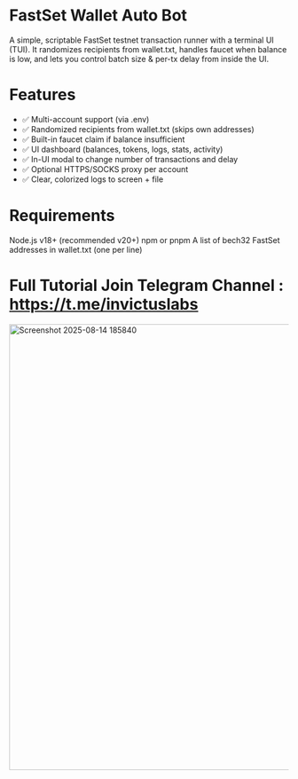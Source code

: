 # FastSet Wallet Auto Bot
A simple, scriptable FastSet testnet transaction runner with a terminal UI (TUI).
It randomizes recipients from wallet.txt, handles faucet when balance is low, and lets you control batch size & per-tx delay from inside the UI.

# Features
- ✅ Multi-account support (via .env)
- ✅ Randomized recipients from wallet.txt (skips own addresses)
- ✅ Built-in faucet claim if balance insufficient
- ✅ UI dashboard (balances, tokens, logs, stats, activity)
- ✅ In-UI modal to change number of transactions and delay
- ✅ Optional HTTPS/SOCKS proxy per account
- ✅ Clear, colorized logs to screen + file

# Requirements
Node.js v18+ (recommended v20+)
npm or pnpm
A list of bech32 FastSet addresses in wallet.txt (one per line)


# Full Tutorial Join Telegram Channel : https://t.me/invictuslabs

<img width="1474" height="804" alt="Screenshot 2025-08-14 185840" src="https://github.com/user-attachments/assets/c87d2e70-724c-4c96-800d-4b0bbb675cd0" />
